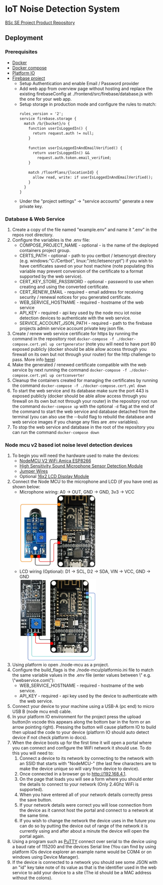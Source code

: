 # IoT Noise Detection System
[BSc SE Project Product Repository](https://github.com/Billy5804/iot-noise-detection-system)

## Deployment
### Prerequisites
- [Docker](https://docs.docker.com/get-docker/)
- [Docker compose](https://docs.docker.com/compose/install/)
- [Platform IO](https://platformio.org/platformio-ide)
- [Firebase project](https://console.firebase.google.com/u/0/) 
  - Setup Authentication and enable Email / Password provider 
  - Add web app from overview page without hosting and replace the existing firebaseConfig at ./frontend/src/firebase/database.js with the one for your web app.
  - Setup storage in production mode and configure the rules to match:
    ```
    rules_version = '2';
    service firebase.storage {
      match /b/{bucket}/o {
        function userIsLoggedIn() {
          return request.auth != null;
        }

        function userIsLoggedInAndEmailVerified() {
          return userIsLoggedIn() &&
            request.auth.token.email_verified;
        }

        match /floorPlans/{locationId} {
          allow read, write: if userIsLoggedInAndEmailVerified();
        }
      }
    }
    ```
  - Under the "project settings" -> "service accounts" generate a new private key. 
  
### Database & Web Service
1. Create a copy of the file named "example.env" and name it ".env" in the repos root directory.
2. Configure the variables is the .env file:
    - COMPOSE_PROJECT_NAME - optional - is the name of the deployed containers project group.
    - CERTS_PATH - optional - path to you certbot / letsencrypt directory (e.g. windows:"C:/Certbot", linux:"/etc/letsencrypt") if you wish to have certificates saved on your host machine (note populating this variable may prevent conversion of the certificate to a format supported by the web service).
    - CERT_KEY_STORE_PASSWORD - optional - password to use when creating and using the converted certificate.
    - CERT_RENEW_EMAIL - required - email address for receiving security / renewal notices for you generated certificate.  
    - WEB_SERVICE_HOSTNAME - required - hostname of the web service
    - API_KEY - required - api key used by the node mcu iot noise detection devices to authenticate with the web service.
    - SERVICE_ACCOUNT_JSON_PATH - required - path to the firebase projects admin service account private key json file.
3. Create / renew web service certificate for https by running the command in the repository root `docker-compose -f ./docker-compose.cert.yml up certgenerator` (note you will need to have port 80 exposed publicly (docker should be able allow access through you firewall on its own but not through your router) for the http challenge to pass. More info [here](https://certbot.eff.org/instructions?ws=other&os=windows))
4. Make the generated / renewed certificate compatible with the web service by next running the command `docker-compose -f ./docker-compose.cert.yml up certconverter`
5. Cleanup the containers created for managing the certificates by running the command `docker-compose -f ./docker-compose.cert.yml down`
6. To start the web service and its database make sure the port 443 is exposed publicly (docker should be able allow access through you firewall on its own but not through your router) in the repository root run the command `docker-compose up` with the optional `-d` flag at the end of the command to start the web service and database detached from the terminal (you can also use the --build flag to rebuild the database and web service images if you change any files are .env variables).
7. To stop the web service and database in the root of the repository you can run the command `docker-compose down`

### Node mcu v2 based iot noise level detection devices
1. To begin you will need the hardware used to make the devices:
   - [NodeMCU V2 WiFi Amica ESP8266](https://www.amazon.co.uk/gp/product/B0754LZ73Z)
   - [High Sensitivity Sound Microphone Sensor Detection Module](https://www.amazon.co.uk/gp/product/B07Q1BYDS7)
   - [Jumper Wires](https://www.amazon.co.uk/Elegoo-120pcs-Multicolored-Breadboard-arduino-colorful/dp/B01EV70C78)
   - Optional [16x2 LCD Display Module](https://www.amazon.co.uk/gp/product/B09B37WVFX)
2. Connect the Node MCU to the microphone and LCD (if you have one) as shown below:
   - Microphone wiring:
   A0 &#8594; OUT, GND &#8594; GND, 3v3 &#8594; VCC
   <br /><img src="./node-mcu/wiring-diagrams/mic-wiring.jpg" width="250" />
   - LCD wiring (Optional):
   D1 &#8594; SCL, D2 &#8594; SDA, VIN &#8594; VCC, GND &#8594; GND
   <br /><img src="./node-mcu/wiring-diagrams/lcd-wiring.jpg" width="250">
3. Using platform io open ./node-mcu as a project.
4. Configure the build_flags is the ./node-mcu/platformio.ini file to match the same variable values in the .env file (enter values between \\" e.g. \\"webservice.com\\"):
   - WEB_SERVICE_HOSTNAME - required - hostname of the web service.
   - API_KEY - required - api key used by the device to authenticate with the web service.
5. Connect your device to your machine using a USB-A (pc end) to micro USB B (node mcu end) cable.
6. In your platform IO environment for the project press the upload button(In vscode this appears along the bottom bar in the form or an arrow pointing right). Pressing the button will cause platform IO to build then upload the code to your device (platform IO should auto detect device if not check platform io docs).
7. When the device boots up for the first time it will open a portal where you can connect and configure the WiFi network it should use. To do this you will need to:
   1. Connect a device to its network by connecting to the network with an SSID that starts with "NodeMCU-" (the last few characters are to make the device unique so will vary from device to device).
   2. Once connected in a browser go to http://192.168.4.1.
   3. On the page that loads you will see a form where you should enter the details to connect to your network (Only 2.4Ghz WiFi is supported).
   4. When you have entered all of your network details correctly press the save button.
   5. If your network details were correct you will lose connection from the device as it cannot host the portal and connect to a network at the same time.
   6. If you wish to change the network the device uses in the future you can do so by putting the device out of range of the network it is currently using and after about a minute the device will open the portal again.
8. Using a program such as [PuTTY](https://www.putty.org/) connect over serial to the device using a baud rate of 115200 and the devices Serial line (You can find by using platform IOs device explorer an example name would be COM4 or on windows using Device Manager).
9. If the device is connected to a network you should see some JSON with an "id" key take note of its value as that is the identifier used in the web service to add your device to a site (The id should be a MAC address without the colons).